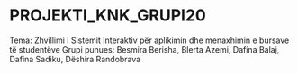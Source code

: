 # PROJEKTI_KNK_GRUPI20
Tema: Zhvillimi i Sistemit Interaktiv për aplikimin dhe menaxhimin e bursave të studentëve
Grupi punues: Besmira Berisha, Blerta Azemi, Dafina Balaj, Dafina Sadiku, Dëshira Randobrava

